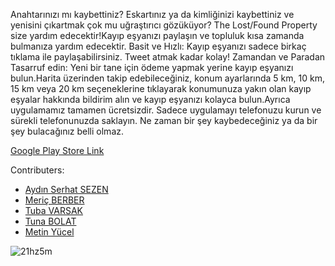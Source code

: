 Anahtarınızı mı kaybettiniz? Eskartınız ya da kimliğinizi kaybettiniz ve yenisini çıkartmak çok mu uğraştırıcı gözüküyor? The Lost/Found Property size yardım edecektir!Kayıp eşyanızı paylaşın ve topluluk kısa zamanda bulmanıza yardım edecektir.
Basit ve Hızlı: Kayıp eşyanızı sadece birkaç tıklama ile paylaşabilirsiniz. Tweet atmak kadar kolay!
Zamandan ve Paradan Tasarruf edin: Yeni bir tane için ödeme yapmak yerine kayıp eşyanızı bulun.Harita üzerinden takip edebileceğiniz, konum ayarlarında 5 km, 10 km, 15 km veya 20 km seçeneklerine tıklayarak konumunuza yakın olan kayıp eşyalar hakkında bildirim alın ve kayıp eşyanızı kolayca bulun.Ayrıca uygulamamız tamamen ücretsizdir. Sadece uygulamayı telefonuzu kurun ve sürekli telefonunuzda saklayın. Ne zaman bir şey kaybedeceğiniz ya da bir şey bulacağınız belli olmaz.

[Google Play Store Link](https://play.google.com/store/apps/details?id=com.team3s.lostpropertyse)

Contributers:
* [Aydın Serhat SEZEN](https://github.com/serhatsezn)
* [Meriç BERBER](https://github.com/MericBERBER)
* [Tuba VARSAK](https://github.com/varsaktuba)
* [Tuna BOLAT](http://team3s.atspace.cc/)
* [Metin Yücel](http://team3s.atspace.cc/)

​![21hz5m](https://user-images.githubusercontent.com/20739328/34308138-d550738e-e75c-11e7-9d6f-e4e434573c55.gif)

